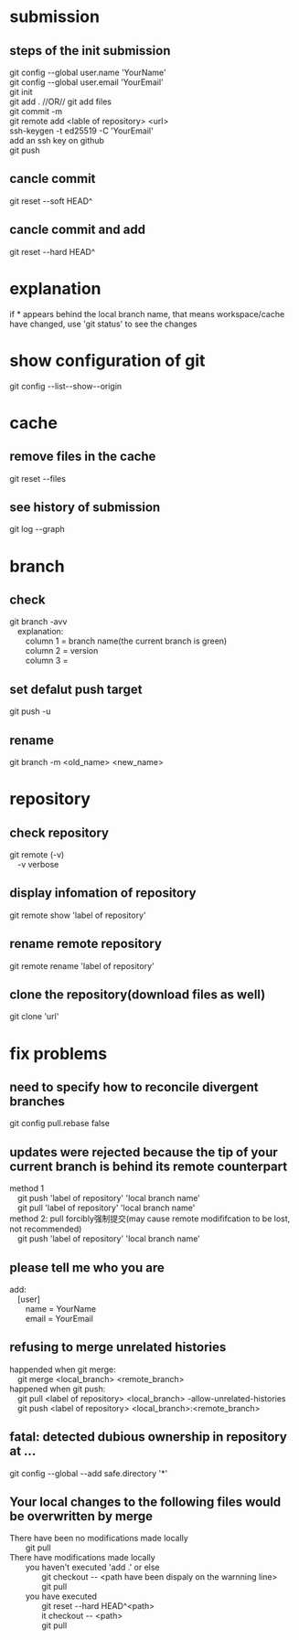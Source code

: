 # submission
## steps of the init submission
git config --global user.name 'YourName'  
git config --global user.email 'YourEmail'  
git init  
git add . //OR// git add files  
git commit -m  
git remote add \<lable of repository\> \<url\>  
ssh-keygen -t ed25519 -C 'YourEmail'  
add an ssh key on github  
git push  
## cancle commit
git reset --soft HEAD^  
## cancle commit and add
git reset --hard HEAD^  
# explanation
if * appears behind the local branch name, that means workspace/cache have changed, use 'git status' to see the changes  
# show configuration of git
git config --list--show--origin  
# cache
## remove files in the cache
git reset --files  
## see history of submission
git log --graph  
# branch
## check
git branch -avv  
&emsp;explanation:  
&emsp;&emsp;column 1 = branch name(the current branch is green)  
&emsp;&emsp;column 2 = version  
&emsp;&emsp;column 3 =
## set defalut push target
git push -u <lable of repository> <local branch name>  
## rename
git branch -m \<old_name\> \<new_name\>  
# repository
## check repository
git remote (-v)  
&emsp;-v verbose
## display infomation of repository
git remote show 'label of repository'
## rename remote repository
git remote rename 'label of repository'  
## clone the repository(download files as well)
git clone 'url'  
# fix problems
## need to specify how to reconcile divergent branches
git config pull.rebase false  
## updates were rejected because the tip of your current branch is behind its remote counterpart
method 1  
&emsp;git push 'label of repository' 'local branch name'  
&emsp;git pull 'label of repository' 'local branch name'  
method 2: pull forcibly强制提交(may cause remote modififcation to be lost, not recommended)  
&emsp;git push 'label of repository' 'local branch name'  
## please tell me who you are
add:  
&emsp;\[user\]  
&emsp;&emsp;name = YourName  
&emsp;&emsp;email = YourEmail
## refusing to merge unrelated histories
happended when git merge:  
&emsp;git merge \<local_branch\> \<remote_branch\>  
happened when git push:  
&emsp;git pull \<label of repository\> \<local_branch\> -allow-unrelated-histories  
&emsp;git push \<label of repository\> \<local_branch\>:\<remote_branch\>  
## fatal: detected dubious ownership in repository at ...
git config --global --add safe.directory '*'  
## Your local changes to the following files would be overwritten by merge
There have been no modifications made locally  
&emsp;&emsp;git pull  
There have modifications made locally  
&emsp;&emsp;you haven't executed 'add .' or else  
&emsp;&emsp;&emsp;&emsp;git checkout -- \<path have been dispaly on the warnning line\>  
&emsp;&emsp;&emsp;&emsp;git pull  
&emsp;&emsp;you have executed  
&emsp;&emsp;&emsp;&emsp;git reset --hard HEAD^\<path\>  
&emsp;&emsp;&emsp;&emsp;it checkout -- \<path\>  
&emsp;&emsp;&emsp;&emsp;git pull  

